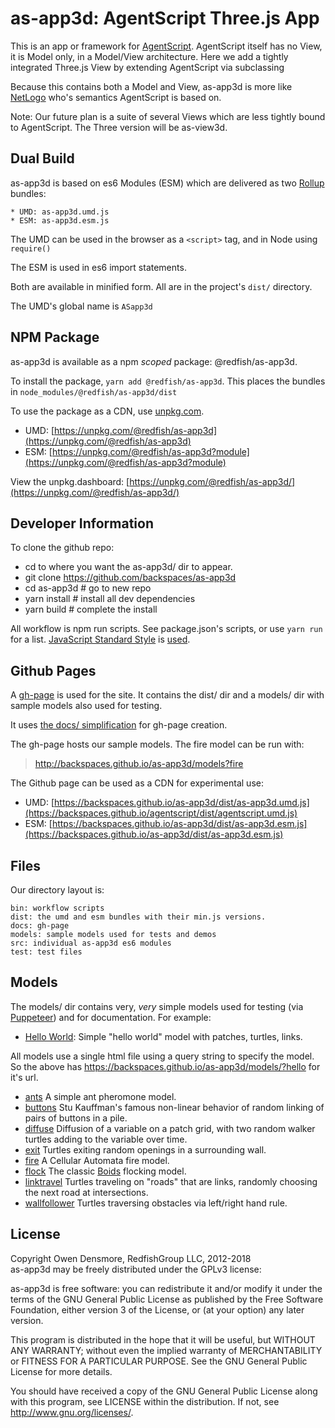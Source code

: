 # as-app3d: AgentScript Three.js App

This is an app or framework for [AgentScript](https://github.com/backspaces/agentscript). AgentScript itself has no View, it is Model only, in a Model/View architecture. Here we add a tightly integrated Three.js View by extending AgentScript via subclassing

Because this contains both a Model and View, as-app3d is more like [NetLogo](https://ccl.northwestern.edu/netlogo/) who's semantics AgentScript is based on.

Note: Our future plan is a suite of several Views which are less tightly bound to AgentScript. The Three version will be as-view3d.

## Dual Build

as-app3d is based on es6 Modules (ESM) which are delivered as two [Rollup](https://rollupjs.org/) bundles:

```
* UMD: as-app3d.umd.js
* ESM: as-app3d.esm.js
```

The UMD can be used in the browser as a `<script>` tag, and in Node using `require()`

The ESM is used in es6 import statements.

Both are available in minified form. All are in the project's `dist/` directory.

The UMD's global name is `ASapp3d`

## NPM Package
as-app3d is available as a npm *scoped* package: @redfish/as-app3d.

To install the package, `yarn add @redfish/as-app3d`. This places the bundles in `node_modules/@redfish/as-app3d/dist`

To use the package as a CDN, use [unpkg.com](https://unpkg.com/).
* UMD: [https://unpkg.com/@redfish/as-app3d](https://unpkg.com/@redfish/as-app3d)
* ESM: [https://unpkg.com/@redfish/as-app3d?module](https://unpkg.com/@redfish/as-app3d?module)

View the unpkg.dashboard: [https://unpkg.com/@redfish/as-app3d/](https://unpkg.com/@redfish/as-app3d/)

## Developer Information

To clone the github repo:
* cd to where you want the as-app3d/ dir to appear.
* git clone https://github.com/backspaces/as-app3d
* cd as-app3d # go to new repo
* yarn install # install all dev dependencies
* yarn build # complete the install

All workflow is npm run scripts.  See package.json's scripts, or use `yarn run` for a list. [JavaScript Standard Style](https://standardjs.com/) is [used](https://github.com/backspaces/as-app3d/blob/master/.eslintrc.json).

## Github Pages

A [gh-page](http://backspaces.github.io/as-app3d/) is used for the site. It contains the dist/ dir and a models/ dir with sample models also used for testing.

It uses [the docs/ simplification](https://help.github.com/articles/user-organization-and-project-pages/#project-pages) for gh-page creation.

The gh-page hosts our sample models. The fire model can be run with:
> http://backspaces.github.io/as-app3d/models?fire

The Github page can be used as a CDN for experimental use:

*   UMD: [https://backspaces.github.io/as-app3d/dist/as-app3d.umd.js](https://backspaces.github.io/agentscript/dist/agentscript.umd.js)
*   ESM: [https://backspaces.github.io/as-app3d/dist/as-app3d.esm.js](https://backspaces.github.io/as-app3d/dist/as-app3d.esm.js)


## Files

Our directory layout is:
```
bin: workflow scripts
dist: the umd and esm bundles with their min.js versions.
docs: gh-page
models: sample models used for tests and demos
src: individual as-app3d es6 modules
test: test files
```

## Models

The models/ dir contains very, _very_ simple models used for testing (via [Puppeteer](https://github.com/GoogleChrome/puppeteer)) and for documentation. For example:

* [Hello World](https://backspaces.github.io/as-app3d/models/?hello): Simple "hello world" model with patches, turtles, links.

All models use a single html file using a query string to specify the model. So the above has https://backspaces.github.io/as-app3d/models/?hello for it's url.

* [ants](https://backspaces.github.io/as-app3d/models/?ants) A simple ant pheromone model.
* [buttons](https://backspaces.github.io/as-app3d/models/?buttons) Stu Kauffman's famous non-linear behavior of random linking of pairs of buttons in a pile.
* [diffuse](https://backspaces.github.io/as-app3d/models/?diffuse) Diffusion of a variable on a patch grid, with two random walker turtles adding to the variable over time.
* [exit](https://backspaces.github.io/as-app3d/models/?exit) Turtles exiting random openings in a surrounding wall.
* [fire](https://backspaces.github.io/as-app3d/models/?fire) A Cellular Automata fire model.
* [flock](https://backspaces.github.io/as-app3d/models/?flock) The classic [Boids](https://en.wikipedia.org/wiki/Boids) flocking model.
* [linktravel](https://backspaces.github.io/as-app3d/models/?linktravel) Turtles traveling on "roads" that are links, randomly choosing the next road at intersections.
* [wallfollower](https://backspaces.github.io/as-app3d/models/?wallfollower) Turtles traversing obstacles via left/right hand rule.

## License

Copyright Owen Densmore, RedfishGroup LLC, 2012-2018<br>
as-app3d may be freely distributed under the GPLv3 license:

as-app3d is free software: you can redistribute it and/or modify
it under the terms of the GNU General Public License as published by
the Free Software Foundation, either version 3 of the License, or
(at your option) any later version.

This program is distributed in the hope that it will be useful,
but WITHOUT ANY WARRANTY; without even the implied warranty of
MERCHANTABILITY or FITNESS FOR A PARTICULAR PURPOSE.  See the
GNU General Public License for more details.

You should have received a copy of the GNU General Public License
along with this program, see LICENSE within the distribution.
If not, see <http://www.gnu.org/licenses/>.
